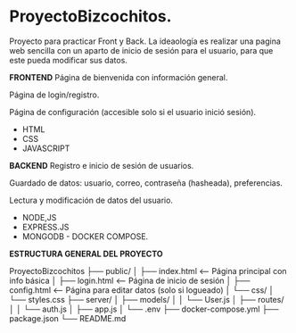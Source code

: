 # ProyectoBizcochitos.
Proyecto para practicar Front y Back.
La ideaología es realizar una pagina web sencilla con un aparto de inicio de sesión para el usuario, para que este pueda modificar sus datos.

**FRONTEND**
Página de bienvenida con información general.

Página de login/registro.

Página de configuración (accesible solo si el usuario inició sesión).

- HTML
- CSS
- JAVASCRIPT

**BACKEND**
Registro e inicio de sesión de usuarios.

Guardado de datos: usuario, correo, contraseña (hasheada), preferencias.

Lectura y modificación de datos del usuario.
- NODE,JS
- EXPRESS.JS
- MONGODB - DOCKER COMPOSE.

**ESTRUCTURA GENERAL DEL PROYECTO**

ProyectoBizcochitos
├── public/
│   ├── index.html         <-- Página principal con info básica
│   ├── login.html         <-- Página de inicio de sesión
│   ├── config.html        <-- Página para editar datos (solo si logueado)
│   └── css/
│       └── styles.css
├── server/
│   ├── models/
│   │   └── User.js
│   ├── routes/
│   │   └── auth.js
│   ├── app.js
│   └── .env
├── docker-compose.yml
├── package.json
└── README.md
